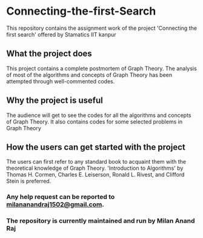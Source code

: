 # Connecting-the-first-Search
This repository contains the assignment work of the project 'Connecting the first search' offered by Stamatics IIT kanpur
## What the project does
This project contains a complete postmortem of Graph Theory. The analysis of most of the algorithms and concepts of Graph Theory has been attempted through well-commented codes.
## Why the project is useful
The audience will get to see the codes for all the algorithms and concepts of Graph Theory. It also contains codes for some selected problems in Graph Theory
## How the users can get started with the project
The users can first refer to any standard book to acquaint them with the theoretical knowledge of Graph Theory. 'Introduction to Algorithms' by Thomas H. Cormen, Charles E. Leiserson, Ronald L. Rivest, and Clifford Stein is preferred.
### Any help request can be reported to milananandraj1502@gmail.com.
### The repository is currently maintained and run by Milan Anand Raj


